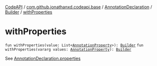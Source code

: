 [CodeAPI](../../../index.md) / [com.github.jonathanxd.codeapi.base](../../index.md) / [AnnotationDeclaration](../index.md) / [Builder](index.md) / [withProperties](.)

# withProperties

`fun withProperties(value: List<`[`AnnotationProperty`](../../-annotation-property/index.md)`>): `[`Builder`](index.md)
`fun withProperties(vararg values: `[`AnnotationProperty`](../../-annotation-property/index.md)`): `[`Builder`](index.md)

See [AnnotationDeclaration.properties](../properties.md)

